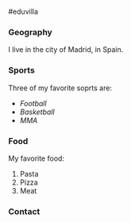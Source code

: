 #eduvilla

### Geography

I live in the city of Madrid, in Spain.

### Sports

Three of my favorite soprts are:

- *Football*
- *Basketball*
- *MMA*

### Food

My favorite food:

1. Pasta
2. Pizza
3. Meat

### Contact
